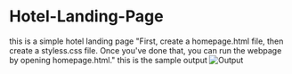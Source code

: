 # Hotel-Landing-Page
this is a simple hotel landing page "First, create a homepage.html file, then create a styless.css file. Once you've done that, you can run the webpage by opening homepage.html."
this is the sample output
![Output](https://github.com/pavankumarks2001/Hotel-Landing-Page/assets/166362387/3ff42d3c-33e7-41c4-92e5-6caace97de69)
